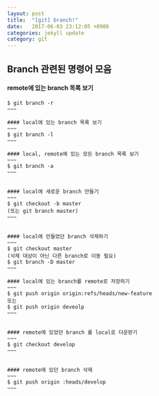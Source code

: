 ```yaml
---
layout: post
title:  "[git] branch!"
date:   2017-06-03 23:12:05 +0900
categories: jekyll update
category: git
---
```

Branch 관련된 명령어 모음
-------------
#### remote에 있는 branch 목록 보기
~~~~
$ git branch -r
~~~

#### local에 있는 branch 목록 보기
~~~
$ git branch -l
~~~

#### local, remote에 있는 모든 branch 목록 보기
~~~
$ git branch -a
~~~


#### local에 새로운 branch 만들기
~~~
$ git checkout -b master
(또는 git branch master)
~~~


#### local에 만들었던 branch 삭제하기
~~~
$ git checkout master
(삭제 대상이 아닌 다른 branch로 이동 필요)
$ git branch -D master
~~~

#### local에 있는 branch를 remote로 저장하기
~~~
$ git push origin origin:refs/heads/new-feature
또는
$ git push origin deveolp
~~~


#### remote에 있었던 branch 를 local로 다운받기
~~~
$ git checkout develop
~~~


#### remote에 있던 branch 삭제
~~~
$ git push origin :heads/develop
~~~
